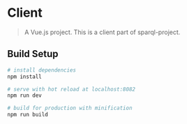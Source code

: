 # Client

> A Vue.js project. This is a client part of sparql-project.

## Build Setup

``` bash
# install dependencies
npm install

# serve with hot reload at localhost:8082
npm run dev

# build for production with minification
npm run build
```

